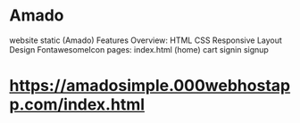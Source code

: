 # Amado
website static (Amado) 
Features Overview:
HTML
CSS
Responsive Layout Design 
FontawesomeIcon 
pages: 
index.html (home)
cart 
signin
signup
# https://amadosimple.000webhostapp.com/index.html
